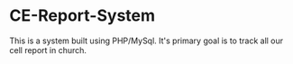 # CE-Report-System
This is a system built using PHP/MySql. 
It's primary goal is to track all our cell report in church.
